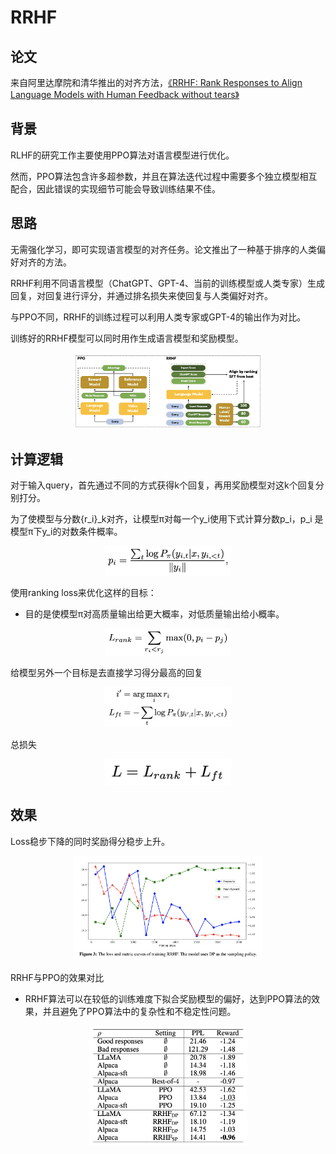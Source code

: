 # RRHF

## 论文
来自阿里达摩院和清华推出的对齐方法，[《RRHF: Rank Responses to Align Language Models with Human Feedback without tears》](https://arxiv.org/pdf/2304.05302.pdf)

## 背景
RLHF的研究工作主要使用PPO算法对语言模型进行优化。

然而，PPO算法包含许多超参数，并且在算法迭代过程中需要多个独立模型相互配合，因此错误的实现细节可能会导致训练结果不佳。

## 思路
无需强化学习，即可实现语言模型的对齐任务。论文推出了一种基于排序的人类偏好对齐的方法。

RRHF利用不同语言模型（ChatGPT、GPT-4、当前的训练模型或人类专家）生成回复，对回复进行评分，并通过排名损失来使回复与人类偏好对齐。

与PPO不同，RRHF的训练过程可以利用人类专家或GPT-4的输出作为对比。

训练好的RRHF模型可以同时用作生成语言模型和奖励模型。

<div align=center>
<img src=https://github.com/wzzzd/LLM_Learning_Note/blob/main/img/tuning/align-rrhf-process1.png width=60% />
</div>


## 计算逻辑

对于输入query，首先通过不同的方式获得k个回复，再用奖励模型对这k个回复分别打分。

为了使模型与分数{r_i}_k对齐，让模型π对每一个y_i使用下式计算分数p_i，p_i 是模型π下y_i的对数条件概率。

<div align=center>
<img src=https://github.com/wzzzd/LLM_Learning_Note/blob/main/img/tuning/align-rrhf-func1.png width=40% />
</div>

使用ranking loss来优化这样的目标：
- 目的是使模型π对高质量输出给更大概率，对低质量输出给小概率。

<div align=center>
<img src=https://github.com/wzzzd/LLM_Learning_Note/blob/main/img/tuning/align-rrhf-func2.png width=40% />
</div>

给模型另外一个目标是去直接学习得分最高的回复

<div align=center>
<img src=https://github.com/wzzzd/LLM_Learning_Note/blob/main/img/tuning/align-rrhf-func3.png width=40% />
</div>

总损失

<div align=center>
<img src=https://github.com/wzzzd/LLM_Learning_Note/blob/main/img/tuning/align-rrhf-func4.png width=40% />
</div>


## 效果

Loss稳步下降的同时奖励得分稳步上升。

<div align=center>
<img src=https://github.com/wzzzd/LLM_Learning_Note/blob/main/img/tuning/align-rrhf-eff1.png width=60% />
</div>

RRHF与PPO的效果对比
- RRHF算法可以在较低的训练难度下拟合奖励模型的偏好，达到PPO算法的效果，并且避免了PPO算法中的复杂性和不稳定性问题。

<div align=center>
<img src=https://github.com/wzzzd/LLM_Learning_Note/blob/main/img/tuning/align-rrhf-eff2.png width=50% />
</div>

